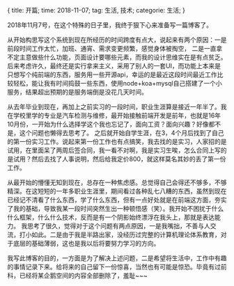 {
  title: 开篇;
  time: 2018-11-07;
  tag: 生活, 技术;
  categorie: 生活;
}

2018年11月7号，在这个特殊的日子里，我终于狠下心来准备写一篇博客了。


从开始构思写这个系统到现在所经历的时间跨度有点大，说起来有两个原因：一是前段时间工作太忙，加班、通宵、需求变更频繁，感觉身体被掏空， 二是一直拿不定主意做些什么功能，页面设计要哪些元素，而我的设计思维实在是有点贫乏。后来考虑许久，最终还是实行拿来主义，采用了别人的一套UI，而功能上本来是只想写个纯前端的东西，服务用一些开源api，幸运的是最近这段时间最近工作比较轻松，能让我有时间捣鼓一些东西，使用node+koa+mysql自己搭建了一个小服务，结果超出预期的是服务端倒是没花几天时间。


从去年毕业到现在，再加上之前实习的一段时间，职业生涯算是接近一年半了。我在学校里学的专业是汽车检测与维修，最开始接触前端开发是前年，也就是16年10月份，一开始为什么选择学这个我也忘记了，面向工资？面向兴趣？好像都不是，这个问题也懒得去思考了。 之后就开始自学生涯，在3，4个月后找到了自己的第一份实习工作。说起来第一份工作也有点搞笑，我去找的是实习，人家招的是试用，在里面呆了两周后签合同，我一看不对啊，我是实习生唉，怎么合同上写的是试用？然后去找了人事说明，然后给我定价800，就这样莫名其妙的丢了第一份工作。


从最开始的懵懂无知到现在，总存在一种焦虑感。总觉得自己会得还不够多，不够精深。在这短短的一年多职业生涯里，期间看过各种乱七八糟的东西，虽然到现在已经记不清看了什么东西，学了什么东西，但有一点好处就是在前端这方面，夯实了我的基础，导致我某一段时间突然生出一种顿悟感（笑）。我开始不困扰于什么什么框架，什么什么技术，反而是有一个阴影始终漂浮在我头上，那就是表达能力。 我思考了很久，觉得对于这个问题有两点原因，一是我嘴拙，不善与人交流，打小如此。二是由于我是半路出家，没经历过完整的计算机理论体系教育，对于底层的基础薄弱，这也是我以后将要努力学习的方向。


我写此博客的目的，一方面是为了解决上述问题，二是希望将生活中，工作中有趣的事情记录下来。给将来的自己留下一份惊喜，当然也有可能是惊恐。毕竟有过前科，已经将某企鹅空间的内容全部删除了，羞耻~~~



